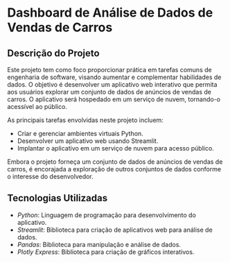 # Dashboard de Análise de Dados de Vendas de Carros

## Descrição do Projeto

Este projeto tem como foco proporcionar prática em tarefas comuns de engenharia de software, visando aumentar e complementar habilidades de dados. O objetivo é desenvolver um aplicativo web interativo que permita aos usuários explorar um conjunto de dados de anúncios de vendas de carros. O aplicativo será hospedado em um serviço de nuvem, tornando-o acessível ao público.

As principais tarefas envolvidas neste projeto incluem:

- Criar e gerenciar ambientes virtuais Python.
- Desenvolver um aplicativo web usando Streamlit.
- Implantar o aplicativo em um serviço de nuvem para acesso público.

Embora o projeto forneça um conjunto de dados de anúncios de vendas de carros, é encorajada a exploração de outros conjuntos de dados conforme o interesse do desenvolvedor.

## Tecnologias Utilizadas

- *Python*: Linguagem de programação para desenvolvimento do aplicativo.
- *Streamlit*: Biblioteca para criação de aplicativos web para análise de dados.
- *Pandas*: Biblioteca para manipulação e análise de dados.
- *Plotly Express*: Biblioteca para criação de gráficos interativos.